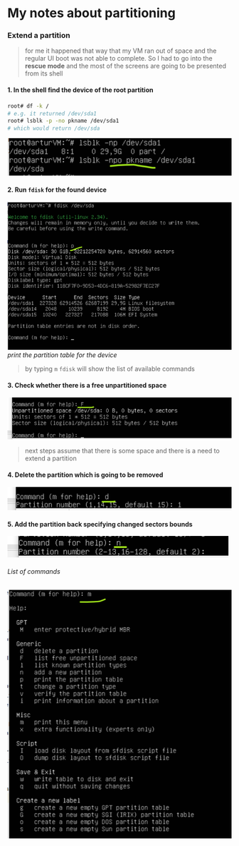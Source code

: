 # My notes about partitioning

### Extend a partition
> for me it happened that way that my VM ran out of space and the regular UI boot was not able to complete.
> So I had to go into the **rescue mode** and the most of the screens are going to be presented from
> its shell

#### 1. In the shell find the device of the root partition
```bash
root# df -k /
# e.g. it returned /dev/sda1
root# lsblk -p -no pkname /dev/sda1
# which would return /dev/sda
```
![differences between using -o pkname and omitting it](./resources/lsblk-o-pkname.png)


#### 2. Run `fdisk` for the found device
![fdisk and partition table](./resources/fdisk-print-partition-table.png)
*print the partition table for the device*

> by typing `m` `fdisk` will show the list of available commands


#### 3. Check whether there is a free unpartitioned space
![show free unpartitioned space](./resources/free-unpartitioned-space.png)
> next steps assume that there is some space and there is a need to extend a partition

#### 4. Delete the partition which is going to be removed
![fdisk delete a partition](./resources/fdisk-delete-partition.png)

#### 5. Add the partition back specifying changed sectors bounds
![fdisk add a partition](./resources/fdisk-add-partition.png)


###### List of commands
![fdisk command list](./resources/fdisk-command-list.png)